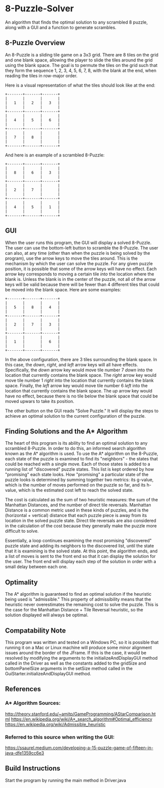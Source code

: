 # 8-Puzzle-Solver
An algorithm that finds the optimal solution to any scrambled 8 puzzle, along with a GUI and a function to generate scrambles.

## 8-Puzzle Overview
An 8-Puzzle is a sliding tile game on a 3x3 grid.  There are 8 tiles on the grid and one blank space, allowing the player
to slide the tiles around the grid using the blank space.  The goal is to permute the tiles on the grid such that
they form the sequence 1, 2, 3, 4, 5, 6, 7, 8, with the blank at the end, when reading the tiles in row-major order.

Here is a visual representation of what the tiles should look like at the end:

    +-------+-------+-------+
    |       |       |       |
    |   1   |   2   |   3   |
    |       |       |       |
    +-------+-------+-------+
    |       |       |       |
    |   4   |   5   |   6   |
    |       |       |       |
    +-------+-------+-------+
    |       |       |       |
    |   7   |   8   |       |
    |       |       |       |
    +-------+-------+-------+

And here is an example of a scrambled 8-Puzzle: 

    +-------+-------+-------+
    |       |       |       |
    |   8   |   6   |   3   |
    |       |       |       |
    +-------+-------+-------+
    |       |       |       |
    |   2   |   7   |       |
    |       |       |       |
    +-------+-------+-------+
    |       |       |       |
    |   4   |   5   |   1   |
    |       |       |       |
    +-------+-------+-------+

## GUI
When the user runs this program, the GUI will display a solved 8-Puzzle.  The user can use the bottom-left button
to scramble the 8-Puzzle.  The user can also, at any time (other than when the puzzle is being solved by the 
program), use the arrow keys to move the tiles around.  This is the mechanism by which the user can solve the
puzzle.  For any given puzzle position, it is possible that some of the arrow keys will have no effect.  Each arrow
key corresponds to moving a certain tile *into* the location where the blank is.  Unless the blank is in the 
center of the puzzle, not all of the arrow keys will be valid because there will be fewer than 4 different tiles
that could be moved into the blank space.  Here are some examples: 

    +-------+-------+-------+
    |       |       |       |
    |   5   |   8   |   4   |
    |       |       |       |
    +-------+-------+-------+
    |       |       |       |
    |   2   |   7   |   3   |
    |       |       |       |
    +-------+-------+-------+
    |       |       |       |
    |   1   |       |   6   |
    |       |       |       |
    +-------+-------+-------+

In the above configuration, there are 3 tiles surrounding the blank space.  In this case, the *down*, *right*, and
*left* arrow keys will all have effects.  Specifically, the *down* arrow key would move tile number 7 *down* into the
location that currently contains the blank space.  The *right* arrow key would move tile number 1 *right* into the 
location that currently contains the blank space.  Finally, the *left* arrow key would move tile number 6 *left*
into the location that currently contains the blank space.  The *up* arrow key would have no effect, because there
is no tile below the blank space that could be moved upwars to take its position.  

The other button on the GUI reads "Solve Puzzle."  It will display the steps to achieve an optimal solution to the
current configuration of the puzzle.  

## Finding Solutions and the A* Algorithm
The heart of this program is its ability to find an optimal solution to any scrambled 8-Puzzle.  In order to do this,
an informed search algorithm known as the A* algorithm is used.  To use the A* algorithm on the 8-Puzzle, each state
of the puzzle is examined to find its "neighbors" - the states that could be reached with a single move.  Each of those
states is added to a running list of "discovered" puzzle states.  This list is kept ordered by how "promising" each state
looks.  How "promising" a particular state of the puzzle looks is determined by summing together two metrics: its g-value,
which is the number of moves performed on the puzzle so far, and its h-value, which is the estimated cost left to reach
the solved state.

The cost is calculated as the sum of two heuristic measures: the sum of the Manhattan Distances, and the number of direct
tile reversals.  Manhattan Distance is a common metric used in these kinds of puzzles, and is the (horizontal + vertical)
distance that each puzzle piece is away from its location in the solved puzzle state.  Direct tile reversals are also 
considered in the calculation of the cost because they generally make the puzzle more difficult to solve.  

Essentially, a loop continues examining the most promising "discovered" puzzle state and adding its neighbors to the 
discovered list, until the state that it is examining is the solved state.  At this point, the algorithm ends, and a
list of moves is sent to the front end so that it can display the solution for the user.  The front end will display
each step of the solution in order with a small delay between each one.

## Optimality
The A* algorithm is guaranteed to find an optimal solution if the heuristic being used is "admissible."  This property
of admissibility means that the heuristic never overestimates the remaining cost to solve the puzzle.  This is the case
for the Manhattan Distance + Tile Reversal heuristic, so the solution displayed will always be optimal.

## Compatability Note
This program was written and tested on a Windows PC, so it is possible that running it on a Mac or Linux machine will
produce some minor alignment issues around the border of the JFrame.  If this is the case, it would be resolved by 
modifying the arguments to the initializeAndDisplayGUI method called in the Driver as well as the constants added to
the gridSize and bottomPanelSize arguments in the setSize method called in the GuiStarter.initializeAndDisplayGUI
method.

## References

### A* Algorithm Sources: 
http://theory.stanford.edu/~amitp/GameProgramming/AStarComparison.html
https://en.wikipedia.org/wiki/A*_search_algorithm#Optimal_efficiency
https://en.wikipedia.org/wiki/Admissible_heuristic

### Referred to this source when writing the GUI: 
https://ssaurel.medium.com/developing-a-15-puzzle-game-of-fifteen-in-java-dfe1359cc6e3

## Build Instructions

Start the program by running the main method in Driver.java
